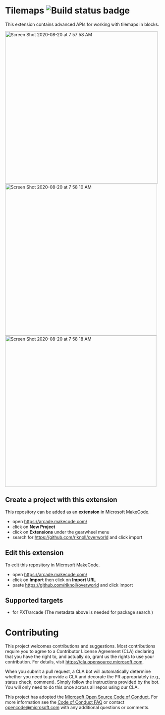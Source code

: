 # Tilemaps ![Build status badge](https://github.com/riknoll/overworld/workflows/MakeCode/badge.svg)

This extension contains advanced APIs for working with tilemaps in blocks.

<img width="492" alt="Screen Shot 2020-08-20 at 7 57 58 AM" src="https://user-images.githubusercontent.com/6453828/90788776-fd519c80-e2ba-11ea-8de2-7564e91e4faa.png">
<img width="490" alt="Screen Shot 2020-08-20 at 7 58 10 AM" src="https://user-images.githubusercontent.com/6453828/90788773-fc206f80-e2ba-11ea-8777-942b17c2d7f2.png">
<img width="488" alt="Screen Shot 2020-08-20 at 7 58 18 AM" src="https://user-images.githubusercontent.com/6453828/90788763-fa56ac00-e2ba-11ea-8343-5f510845b2de.png">

## Create a project with this extension

This repository can be added as an **extension** in Microsoft MakeCode.

* open https://arcade.makecode.com/
* click on **New Project**
* click on **Extensions** under the gearwheel menu
* search for https://github.com/riknoll/overworld and click import

## Edit this extension

To edit this repository in Microsoft MakeCode.

* open https://arcade.makecode.com/
* click on **Import** then click on **Import URL**
* paste https://github.com/riknoll/overworld and click import

## Supported targets

* for PXT/arcade
(The metadata above is needed for package search.)

# Contributing

This project welcomes contributions and suggestions.  Most contributions require you to agree to a
Contributor License Agreement (CLA) declaring that you have the right to, and actually do, grant us
the rights to use your contribution. For details, visit https://cla.opensource.microsoft.com.

When you submit a pull request, a CLA bot will automatically determine whether you need to provide
a CLA and decorate the PR appropriately (e.g., status check, comment). Simply follow the instructions
provided by the bot. You will only need to do this once across all repos using our CLA.

This project has adopted the [Microsoft Open Source Code of Conduct](https://opensource.microsoft.com/codeofconduct/).
For more information see the [Code of Conduct FAQ](https://opensource.microsoft.com/codeofconduct/faq/) or
contact [opencode@microsoft.com](mailto:opencode@microsoft.com) with any additional questions or comments.

